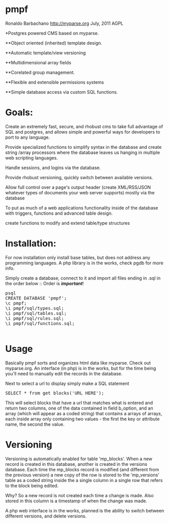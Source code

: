 pmpf
====
Ronaldo Barbachano
http://myparse.org
July, 2011
AGPL

*Postgres powered CMS based on myparse.

**Object oriented (inherited) template design.

**Automatic template/view versioning

**Multidimensional array fields

**Corelated group management.

**Flexible and extensible permissions systems

**Simple database access via custom SQL functions.

Goals:
======
Create an extremely fast, secure, and rhobust cms to take full advantage of SQL and postgres, and allows simple and powerful ways for developers to port to any language.

Provide specialized functions to simplify syntax in the database and create string /array processors where the database leaves us hanging in multiple web scripting languages.

Handle sessions, and logins via the database.

Provide rhobust versioning, quickly switch between available versions.

Allow full control over a page's output header (create XML/RSS/JSON whatever types of documents your web server supports) mostly via the database

To put as much of a web applications functionality inside of the database with triggers, functions and advanced table design.

create functions to modify and extend table/type structures

Installation:
=============
For now installation only install base tables, but does not address any programming languages. A php library is in the works, check pgdb for more info.

Simply create a database, connect to it and import all files ending in .sql in the order below :: Order is ***important***!

<pre>
psql
CREATE DATABASE 'pmpf';
\c pmpf;
\i pmpf/sql/types.sql;
\i pmpf/sql/tables.sql;
\i pmpf/sql/rules.sql;
\i pmpf/sql/functions.sql;

</pre>

Usage
=====
Basically pmpf sorts and organizes html data like myparse. Check out myparse.org. An interface (in php) is in the works, but for the time being you'll need to manually
edit the records in the database.

Next to select a url to display simply make a SQL statement 

<pre>
SELECT * from get_blocks('URL HERE');
</pre>

This will select blocks that have a url that matches what is entered and return two columns, one of the data contained in field b_option,
 and an array (which will appear as a coded string) that contains a arrays of arrays,
 each inside array only containing two values - the first the key or attribute name, the second the value.

Versioning
==========

Versioning is automatically enabled for table 'mp_blocks'. When a new record is created in this database, another is created in the versions database.
Each time the mp_blocks record is modified (and different from the previous version) a new copy of the row is stored to the 'mp_versions' table
as a coded string inside the a single column in a single row that refers to the block being edited.

Why? So a new record is not created each time a change is made. Also stored in this column is a timestamp of when the change was made.

A php web interface is in the works, planned is the ability to switch between different versions, and delete versions.
